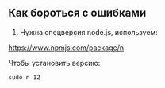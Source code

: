 ## Как бороться с ошибками

1. Нужна спецверсия node.js, используем:

https://www.npmjs.com/package/n

Чтобы установить версию:
```
sudo n 12
```